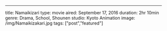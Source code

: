 --- 
title: Namaikizari
type: movie
aired: September 17, 2016
duration: 2hr 10min
genre: Drama, School, Shounen
studio: Kyoto Animation
image: /img/Namaikizakari.jpg
tags: ["post","featured"]